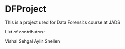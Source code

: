 # DFProject
This is a project used for Data Forensics course at JADS 

List of contributors:

Vishal Sehgal
Aylin Snellen

